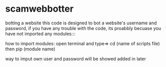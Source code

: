 # scamwebbotter
botting a website
this code is designed to bot a website's username and password, if you have any trouble with the code, its proabbly becuase you have not
imported any modules:::

how to import modules:
open terminal and type=>  cd (name of scripts file)
then pip (module name)


way to imput own user and password will be showed added in later
